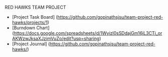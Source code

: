 RED HAWKS TEAM PROJECT

- [Project Task Board] (https://github.com/gopinathsjsu/team-project-red-hawks/projects/1)
- [Burndown Chart] (https://docs.google.com/spreadsheets/d/1Wyizl0sSDdajGm16jL3CTi_orAKWzwJksaXJzimVuZo/edit?usp=sharing)
- [Project Journal] (https://github.com/gopinathsjsu/team-project-red-hawks/)
